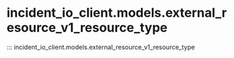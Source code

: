 # incident_io_client.models.external_resource_v1_resource_type

::: incident_io_client.models.external_resource_v1_resource_type